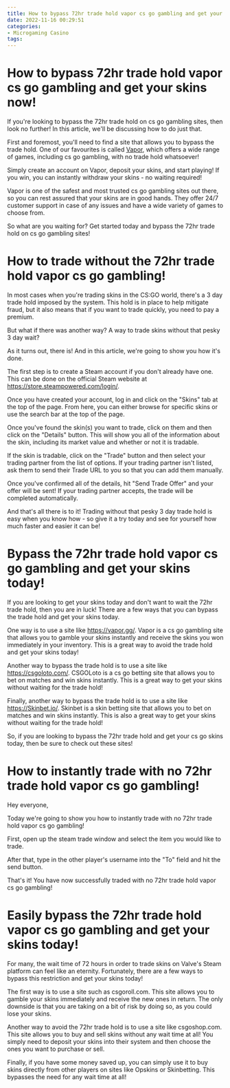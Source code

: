 ```yaml
---
title: How to bypass 72hr trade hold vapor cs go gambling and get your skins now!
date: 2022-11-16 00:29:51
categories:
- Microgaming Casino
tags:
---
```



#  How to bypass 72hr trade hold vapor cs go gambling and get your skins now!

If you're looking to bypass the 72hr trade hold on cs go gambling sites, then look no further! In this article, we'll be discussing how to do just that.

First and foremost, you'll need to find a site that allows you to bypass the trade hold. One of our favourites is called [Vapor](https://www.vaporl.com/), which offers a wide range of games, including cs go gambling, with no trade hold whatsoever!

Simply create an account on Vapor, deposit your skins, and start playing! If you win, you can instantly withdraw your skins - no waiting required!

Vapor is one of the safest and most trusted cs go gambling sites out there, so you can rest assured that your skins are in good hands. They offer 24/7 customer support in case of any issues and have a wide variety of games to choose from.

So what are you waiting for? Get started today and bypass the 72hr trade hold on cs go gambling sites!

#  How to trade without the 72hr trade hold vapor cs go gambling!

In most cases when you're trading skins in the CS:GO world, there's a 3 day trade hold imposed by the system. This hold is in place to help mitigate fraud, but it also means that if you want to trade quickly, you need to pay a premium.

But what if there was another way? A way to trade skins without that pesky 3 day wait?

As it turns out, there is! And in this article, we're going to show you how it's done.

The first step is to create a Steam account if you don't already have one. This can be done on the official Steam website at https://store.steampowered.com/login/.

Once you have created your account, log in and click on the "Skins" tab at the top of the page. From here, you can either browse for specific skins or use the search bar at the top of the page.

Once you've found the skin(s) you want to trade, click on them and then click on the "Details" button. This will show you all of the information about the skin, including its market value and whether or not it is tradable.

If the skin is tradable, click on the "Trade" button and then select your trading partner from the list of options. If your trading partner isn't listed, ask them to send their Trade URL to you so that you can add them manually.

Once you've confirmed all of the details, hit "Send Trade Offer" and your offer will be sent! If your trading partner accepts, the trade will be completed automatically.

And that's all there is to it! Trading without that pesky 3 day trade hold is easy when you know how - so give it a try today and see for yourself how much faster and easier it can be!

#  Bypass the 72hr trade hold vapor cs go gambling and get your skins today!

If you are looking to get your skins today and don't want to wait the 72hr trade hold, then you are in luck! There are a few ways that you can bypass the trade hold and get your skins today.

One way is to use a site like https://vapor.gg/. Vapor is a cs go gambling site that allows you to gamble your skins instantly and receive the skins you won immediately in your inventory. This is a great way to avoid the trade hold and get your skins today!

Another way to bypass the trade hold is to use a site like https://csgoloto.com/. CSGOLoto is a cs go betting site that allows you to bet on matches and win skins instantly. This is a great way to get your skins without waiting for the trade hold!

Finally, another way to bypass the trade hold is to use a site like https://Skinbet.io/. Skinbet is a skin betting site that allows you to bet on matches and win skins instantly. This is also a great way to get your skins without waiting for the trade hold!

So, if you are looking to bypass the 72hr trade hold and get your cs go skins today, then be sure to check out these sites!

#  How to instantly trade with no 72hr trade hold vapor cs go gambling!

Hey everyone,

Today we're going to show you how to instantly trade with no 72hr trade hold vapor cs go gambling!

First, open up the steam trade window and select the item you would like to trade.


After that, type in the other player's username into the "To" field and hit the send button.


That's it! You have now successfully traded with no 72hr trade hold vapor cs go gambling!

#  Easily bypass the 72hr trade hold vapor cs go gambling and get your skins today!

For many, the wait time of 72 hours in order to trade skins on Valve's Steam platform can feel like an eternity. Fortunately, there are a few ways to bypass this restriction and get your skins today!

The first way is to use a site such as csgoroll.com. This site allows you to gamble your skins immediately and receive the new ones in return. The only downside is that you are taking on a bit of risk by doing so, as you could lose your skins.

Another way to avoid the 72hr trade hold is to use a site like csgoshop.com. This site allows you to buy and sell skins without any wait time at all! You simply need to deposit your skins into their system and then choose the ones you want to purchase or sell.

Finally, if you have some money saved up, you can simply use it to buy skins directly from other players on sites like Opskins or Skinbetting. This bypasses the need for any wait time at all!